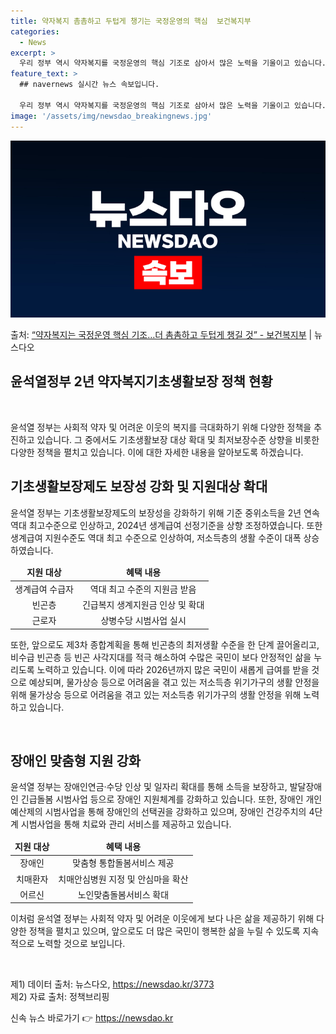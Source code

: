 ```yaml
---
title: 약자복지 촘촘하고 두텁게 챙기는 국정운영의 핵심  보건복지부
categories:
  - News
excerpt: >
  우리 정부 역시 약자복지를 국정운영의 핵심 기조로 삼아서 많은 노력을 기울이고 있습니다. 앞으로도 사회적 약…
feature_text: >
  ## navernews 실시간 뉴스 속보입니다.

  우리 정부 역시 약자복지를 국정운영의 핵심 기조로 삼아서 많은 노력을 기울이고 있습니다. 앞으로도 사회적 약…
image: '/assets/img/newsdao_breakingnews.jpg'
---
```


![뉴스다오 속보](/assets/img/newsdao_breakingnews.jpg)

<p>출처: <a href="https://newsdao.kr/3773" rel="dofollow">“약자복지는 국정운영 핵심 기조…더 촘촘하고 두텁게 챙길 것” - 보건복지부</a> | 뉴스다오</p>

<h2 data-ke-size="size26">윤석열정부 2년 약자복지기초생활보장 정책 현황</h2>
<p data-ke-size="size16">&nbsp;</p>
<p data-ke-size="size16">윤석열 정부는 사회적 약자 및 어려운 이웃의 복지를 극대화하기 위해 다양한 정책을 추진하고 있습니다. 그 중에서도 기초생활보장 대상 확대 및 최저보장수준 상향을 비롯한 다양한 정책을 펼치고 있습니다. 이에 대한 자세한 내용을 알아보도록 하겠습니다.</p>
<h2 data-ke-size="size26">기초생활보장제도 보장성 강화 및 지원대상 확대</h2>
<p data-ke-size="size16">윤석열 정부는 기초생활보장제도의 보장성을 강화하기 위해 기준 중위소득을 2년 연속 역대 최고수준으로 인상하고, 2024년 생계급여 선정기준을 상향 조정하였습니다. 또한 생계급여 지원수준도 역대 최고 수준으로 인상하여, 저소득층의 생활 수준이 대폭 상승하였습니다.</p>
<table>
<thead>
<tr>
<td style="text-align: center; height: 17px;"><b>지원 대상</b></td>
<td style="text-align: center; height: 17px;"><b>혜택 내용</b></td>
</tr>
</thead>
<tbody>
<tr>
<td style="text-align: center; height: 17px;">생계급여 수급자</td>
<td style="text-align: center; height: 17px;">역대 최고 수준의 지원금 받음</td>
</tr>
<tr>
<td style="text-align: center; height: 17px;">빈곤층</td>
<td style="text-align: center; height: 17px;">긴급복지 생계지원금 인상 및 확대</td>
</tr>
<tr>
<td style="text-align: center; height: 17px;">근로자</td>
<td style="text-align: center; height: 17px;">상병수당 시범사업 실시</td>
</tr>
</tbody>
</table>
<p data-ke-size="size16">또한, 앞으로도 제3차 종합계획을 통해 빈곤층의 최저생활 수준을 한 단계 끌어올리고, 비수급 빈곤층 등 빈곤 사각지대를 적극 해소하여 수많은 국민이 보다 안정적인 삶을 누리도록 노력하고 있습니다. 이에 따라 2026년까지 많은 국민이 새롭게 급여를 받을 것으로 예상되며, 물가상승 등으로 어려움을 겪고 있는 저소득층 위기가구의 생활 안정을 위해 물가상승 등으로 어려움을 겪고 있는 저소득층 위기가구의 생활 안정을 위해 노력하고 있습니다.</p>
<p data-ke-size="size16">&nbsp;</p>
<h2 data-ke-size="size26">장애인 맞춤형 지원 강화</h2>
<p data-ke-size="size16">윤석열 정부는 장애인연금·수당 인상 및 일자리 확대를 통해 소득을 보장하고, 발달장애인 긴급돌봄 시범사업 등으로 장애인 지원체계를 강화하고 있습니다. 또한, 장애인 개인예산제의 시범사업을 통해 장애인의 선택권을 강화하고 있으며, 장애인 건강주치의 4단계 시범사업을 통해 치료와 관리 서비스를 제공하고 있습니다.</p>
<table>
<thead>
<tr>
<td style="text-align: center; height: 17px;"><b>지원 대상</b></td>
<td style="text-align: center; height: 17px;"><b>혜택 내용</b></td>
</tr>
</thead>
<tbody>
<tr>
<td style="text-align: center; height: 17px;">장애인</td>
<td style="text-align: center; height: 17px;">맞춤형 통합돌봄서비스 제공</td>
</tr>
<tr>
<td style="text-align: center; height: 17px;">치매환자</td>
<td style="text-align: center; height: 17px;">치매안심병원 지정 및 안심마을 확산</td>
</tr>
<tr>
<td style="text-align: center; height: 17px;">어르신</td>
<td style="text-align: center; height: 17px;">노인맞춤돌봄서비스 확대</td>
</tr>
</tbody>
</table>
<p data-ke-size="size16">이처럼 윤석열 정부는 사회적 약자 및 어려운 이웃에게 보다 나은 삶을 제공하기 위해 다양한 정책을 펼치고 있으며, 앞으로도 더 많은 국민이 행복한 삶을 누릴 수 있도록 지속적으로 노력할 것으로 보입니다.</p>
<p data-ke-size="size16">&nbsp;</p>
제1) 데이터 출처: 뉴스다오, <a href="https://newsdao.kr/3773">https://newsdao.kr/3773</a><br>
제2) 자료 출처: 정책브리핑  

신속 뉴스 바로가기 👉 <a href="https://newsdao.kr" rel="dofollow">https://newsdao.kr</a>


